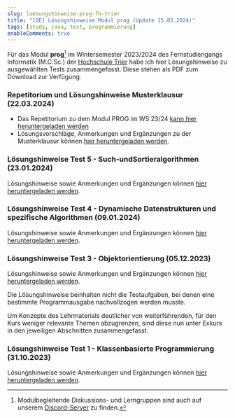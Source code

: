 ```yaml
---
slug: loesungshinweise-prog-fh-trier
title: "[DE] Lösungshinweise Modul prog (Update 15.03.2024)" 
tags: [study, java, test, programmierung]
enableComments: true
---
```


Für das Modul **prog**[^1] im Wintersemester 2023/2024 des Fernstudiengangs Informatik (M.C.Sc.) der
[Hochschule Trier](https://www.hochschule-trier.de/) habe ich hier Lösungshinweise zu ausgewählten Tests zusammengefasst. Diese stehen als PDF zum Download zur Verfügung.

<!--truncate-->
### Repetitorium und Lösungshinweise Musterklausur (22.03.2024)
- Das Repetitorium zu dem Modul PROG im WS 23/24 [kann hier heruntergeladen werden](./repetitorium-prog-ws-23-24-fh-trier.pdf)
- Lösungsvorschläge, Anmerkungen und Ergänzungen zu der Musterklausur können
[hier heruntergeladen werden](./loesungsvorschlag-musterklausur-prog-ws-23-24-fh-trier.pdf).

### Lösungshinweise Test 5 - Such-undSortieralgorithmen (23.01.2024)
Lösungshinweise sowie Anmerkungen und Ergänzungen können
[hier heruntergeladen werden](./loesungshinweise-test5-prog-ws-23-24-fh-trier.pdf).

### Lösungshinweise Test 4 - Dynamische Datenstrukturen und spezifische Algorithmen (09.01.2024)
Lösungshinweise sowie Anmerkungen und Ergänzungen können
[hier heruntergeladen werden](./loesungshinweise-test4-prog-ws-23-24-fh-trier.pdf).


### Lösungshinweise Test 3 - Objektorientierung (05.12.2023)
Lösungshinweise sowie Anmerkungen und Ergänzungen können
[hier heruntergeladen werden](./loesungshinweise-test3-prog-ws-23-24-fh-trier.pdf).

Die Lösungshinweise beinhalten nicht die Testaufgaben, bei denen eine bestimmte Programmausgabe nachvollzogen werden musste.

Um Konzepte des Lehrmaterials deutlicher von weiterführenden, für den Kurs
weniger relevante Themen abzugrenzen, sind diese nun unter Exkurs in den jeweiligen Abschnitten zusammengefasst.

### Lösungshinweise Test 1 - Klassenbasierte Programmierung (31.10.2023)
Lösungshinweise sowie Anmerkungen und Ergänzungen können
[hier heruntergeladen werden](./loesungshinweise-test1-prog-ws-23-24-fh-trier.pdf).  

[^1]: Modulbegleitende Diskussions- und Lerngruppen sind auch auf unserem [Discord-Server](https://discord.gg/3g24RM2qKW) zu finden. 